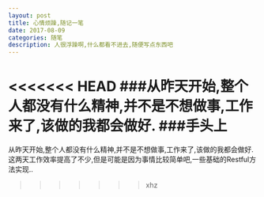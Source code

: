 ```yaml
---
layout: post
title: 心情烦躁,随记一笔
date: 2017-08-09
categories: 随笔
description: 人很浮躁啊,什么都看不进去,随便写点东西吧
---
```


<<<<<<< HEAD
   ###从昨天开始,整个人都没有什么精神,并不是不想做事,工作来了,该做的我都会做好.
   ###手头上
=======
   从昨天开始,整个人都没有什么精神,并不是不想做事,工作来了,该做的我都会做好.
   这两天工作效率提高了不少,但是可能是因为事情比较简单吧,一些基础的Restful方法实现..
>>>>>>> xhz
